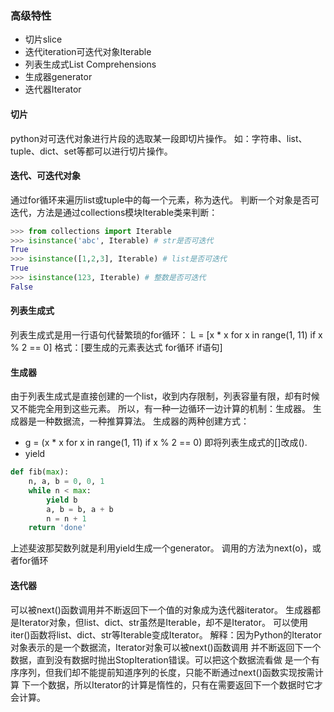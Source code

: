 ### 高级特性
- 切片slice
- 迭代iteration可迭代对象Iterable
- 列表生成式List Comprehensions
- 生成器generator
- 迭代器Iterator
#### 切片
python对可迭代对象进行片段的选取某一段即切片操作。
如：字符串、list、tuple、dict、set等都可以进行切片操作。
#### 迭代、可迭代对象
通过for循环来遍历list或tuple中的每一个元素，称为迭代。
判断一个对象是否可迭代，方法是通过collections模块Iterable类来判断：
```python
>>> from collections import Iterable
>>> isinstance('abc', Iterable) # str是否可迭代
True
>>> isinstance([1,2,3], Iterable) # list是否可迭代
True
>>> isinstance(123, Iterable) # 整数是否可迭代
False
```
#### 列表生成式
列表生成式是用一行语句代替繁琐的for循环：
L = [x * x for x in range(1, 11) if x % 2 == 0]
格式：[要生成的元素表达式 for循环 if语句]
#### 生成器
由于列表生成式是直接创建的一个list，收到内存限制，列表容量有限，却有时候又不能完全用到这些元素。
所以，有一种一边循环一边计算的机制：生成器。
生成器是一种数据流，一种推算算法。
生成器的两种创建方式：
- g = (x * x for x in range(1, 11) if x % 2 == 0)
即将列表生成式的[]改成().
- yield
```python
def fib(max):
    n, a, b = 0, 0, 1
    while n < max:
        yield b
        a, b = b, a + b
        n = n + 1
    return 'done'
```
上述斐波那契数列就是利用yield生成一个generator。
调用的方法为next(o)，或者for循环
#### 迭代器
可以被next()函数调用并不断返回下一个值的对象成为迭代器iterator。
生成器都是Iterator对象，但list、dict、str虽然是Iterable，却不是Iterator。
可以使用iter()函数将list、dict、str等Iterable变成Iterator。
解释：因为Python的Iterator对象表示的是一个数据流，Iterator对象可以被next()函数调用
并不断返回下一个数据，直到没有数据时抛出StopIteration错误。可以把这个数据流看做
是一个有序序列，但我们却不能提前知道序列的长度，只能不断通过next()函数实现按需计算
下一个数据，所以Iterator的计算是惰性的，只有在需要返回下一个数据时它才会计算。